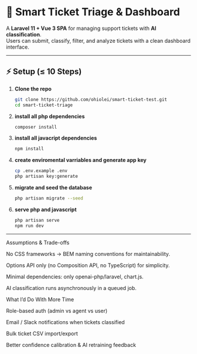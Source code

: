 # 🎫 Smart Ticket Triage & Dashboard

A **Laravel 11 + Vue 3 SPA** for managing support tickets with **AI classification**.  
Users can submit, classify, filter, and analyze tickets with a clean dashboard interface.


---

## ⚡ Setup (≤ 10 Steps)

1. **Clone the repo**
   ```bash
   git clone https://github.com/ohiolei/smart-ticket-test.git
   cd smart-ticket-triage


2. **install all php dependencies**
   ```bash
   composer install


3. **install all javacript dependencies**
   ```bash
   npm install

4. **create enviromental varriables and generate app key**
   ```bash
   cp .env.example .env
   php artisan key:generate

5. **migrate and seed the database**
   ```bash
   php artisan migrate --seed

6. **serve php and javascript**
   ```bash
   php artisan serve
   npm run dev

---

Assumptions & Trade-offs

No CSS frameworks → BEM naming conventions for maintainability.

Options API only (no Composition API, no TypeScript) for simplicity.

Minimal dependencies: only openai-php/laravel, chart.js.

AI classification runs asynchronously in a queued job.


What I’d Do With More Time

Role-based auth (admin vs agent vs user)

Email / Slack notifications when tickets classified

Bulk ticket CSV import/export

Better confidence calibration & AI retraining feedback



